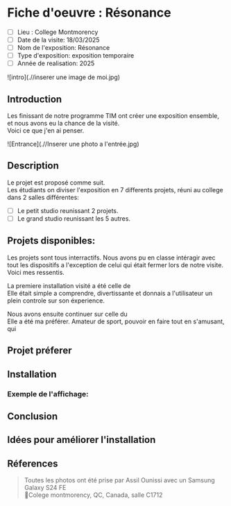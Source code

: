 # Fiche d'oeuvre : Résonance
- [ ] Lieu : College Montmorency 
- [ ] Date de la visite: 18/03/2025 
- [ ] Nom de l'exposition: Résonance 
- [ ] Type d'exposition: exposition temporaire 
- [ ] Année de realisation: 2025 

![intro](.//inserer une image de moi.jpg)

## Introduction
Les finissant de notre programme TIM ont créer une exposition ensemble, et nous avons eu la chance de la visité. <BR>
Voici ce que j'en ai penser.

![Entrance](.//Inserer une photo a l'entrée.jpg)

## Description

Le projet est proposé comme suit. <BR>
Les étudiants on diviser l'exposition en 7 differents projets, réuni au college dans 2 salles différentes: <BR>
- [ ] Le petit studio reunissant 2 projets. <BR>
- [ ] Le grand studio reunissant les 5 autres.

## Projets disponibles:

Les projets sont tous interractifs. Nous avons pu en classe intéragir avec tout les dispositifs a l'exception de celui qui était fermer lors de notre visite. Voici mes ressentis. <BR>

La premiere installation visité a été celle de <BR>
Elle était simple a comprendre, divertissante et donnais a l'utilisateur un plein controle sur son éxperience.

Nous avons ensuite continuer sur celle du <BR>
Elle a été ma préférer. Amateur de sport, pouvoir en faire tout en s'amusant, qui


## Projet préferer


## Installation


### Exemple de l'affichage:





## Conclusion



## Idées pour améliorer l'installation


## Réferences
> Toutes les photos ont été prise par Assil Ounissi avec un Samsung Galaxy S24 FE <BR>
> 📍Colege montmorency, QC, Canada, salle C1712
